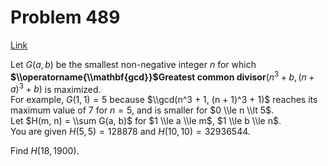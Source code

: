 # Problem 489

[Link](https://projecteuler.net/problem=489)

Let $G(a, b)$ be the smallest non-negative integer $n$ for which **$\\operatorname{\\mathbf{gcd}}$Greatest common divisor**$(n^3 + b, (n + a)^3 + b)$ is maximized.  
For example, $G(1, 1) = 5$ because $\\gcd(n^3 + 1, (n + 1)^3 + 1)$ reaches its maximum value of $7$ for $n = 5$, and is smaller for $0 \\le n \\lt 5$.  
Let $H(m, n) = \\sum G(a, b)$ for $1 \\le a \\le m$, $1 \\le b \\le n$.  
You are given $H(5, 5) = 128878$ and $H(10, 10) = 32936544$. 

Find $H(18, 1900)$.